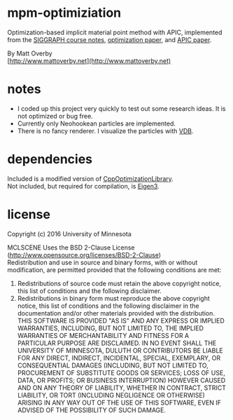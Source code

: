 # mpm-optimiziation

Optimization-based implicit material point method with APIC,
implemented from the [SIGGRAPH course notes](http://web.cs.ucla.edu/~cffjiang/mpmcourse/mpm_course_nodes.pdf), [optimization paper](https://www.math.ucla.edu/~jteran/papers/GSSJT15.pdf), and [APIC paper](https://disney-animation.s3.amazonaws.com/uploads/production/publication_asset/104/asset/apic-aselle-final.pdf).

By Matt Overby  
[http://www.mattoverby.net](http://www.mattoverby.net)

# notes

- I coded up this project very quickly to test out some research ideas. It is not optimized or bug free.  
- Currently only Neohookean particles are implemented.
- There is no fancy renderer. I visualize the particles with [VDB](https://github.com/zdevito/vdb).

# dependencies

Included is a modified version of [CppOptimizationLibrary](https://github.com/PatWie/CppNumericalSolvers).  
Not included, but required for compilation, is [Eigen3](http://eigen.tuxfamily.org/index.php?title=Main_Page).

# license

Copyright (c) 2016 University of Minnesota

MCLSCENE Uses the BSD 2-Clause License (http://www.opensource.org/licenses/BSD-2-Clause)  
Redistribution and use in source and binary forms, with or without modification, are
permitted provided that the following conditions are met:  
1. Redistributions of source code must retain the above copyright notice, this list of
conditions and the following disclaimer.  
2. Redistributions in binary form must reproduce the above copyright notice, this list
of conditions and the following disclaimer in the documentation and/or other materials
provided with the distribution.  
THIS SOFTWARE IS PROVIDED "AS IS" AND ANY EXPRESS OR IMPLIED WARRANTIES, INCLUDING, BUT NOT
LIMITED TO, THE IMPLIED WARRANTIES OF MERCHANTABILITY AND FITNESS FOR  A PARTICULAR PURPOSE
ARE DISCLAIMED. IN NO EVENT SHALL THE UNIVERSITY OF MINNESOTA, DULUTH OR CONTRIBUTORS BE 
LIABLE FOR ANY DIRECT, INDIRECT, INCIDENTAL, SPECIAL, EXEMPLARY, OR CONSEQUENTIAL DAMAGES
(INCLUDING, BUT NOT LIMITED TO, PROCUREMENT OF SUBSTITUTE GOODS OR SERVICES; LOSS OF USE, DATA,
OR PROFITS; OR BUSINESS INTERRUPTION) HOWEVER CAUSED AND ON ANY THEORY OF LIABILITY, WHETHER
IN CONTRACT, STRICT LIABILITY, OR TORT (INCLUDING NEGLIGENCE OR OTHERWISE) ARISING IN ANY WAY
OUT OF THE USE OF THIS SOFTWARE, EVEN IF ADVISED OF THE POSSIBILITY OF SUCH DAMAGE.
